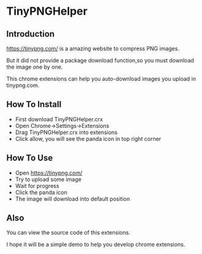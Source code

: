 # TinyPNGHelper
## Introduction
https://tinypng.com/ is a amazing website to compress PNG images.

But it did not provide a package download function,so you must download the image one by one.

This chrome extensions can help you auto-download images you upload in tinypng.com.
## How To Install
* First download TinyPNGHelper.crx
* Open Chrome->Settings->Extensions
* Drag TinyPNGHelper.crx into extensions
* Click allow, you will see the panda icon in top right corner

## How To Use
* Open https://tinypng.com/
* Try to upload some image
* Wait for progress
* Click the panda icon
* The image will download into default position

## Also
You can view the source code of this extensions.

I hope it will be a simple demo to help you develop chrome extensions.
